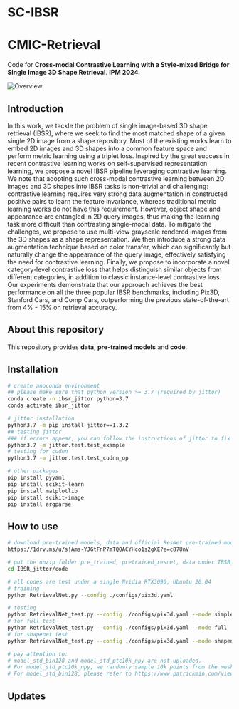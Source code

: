 # SC-IBSR

# CMIC-Retrieval
Code for **Cross-modal Contrastive Learning with a Style-mixed Bridge for Single Image 3D Shape Retrieval**.  **IPM 2024.**

![Overview](/images/teaser.png)



## Introduction

In this work, we tackle the problem of single image-based 3D shape retrieval (IBSR), where we seek to find the most matched shape of a given single 2D image from a shape repository. Most of the existing works  learn to embed 2D images and 3D shapes into a common feature space and perform metric learning using a triplet loss. Inspired by the great success in recent contrastive learning works on self-supervised  representation learning, we propose a novel IBSR pipeline leveraging contrastive learning. We note that adopting such cross-modal contrastive learning between 2D images and 3D shapes into IBSR tasks is non-trivial and challenging: contrastive learning requires very strong data augmentation in constructed positive pairs to learn the feature invariance, whereas traditional metric learning works do not have this requirement. However, object shape and appearance are entangled in 2D query images, thus making the learning task more difficult than contrasting single-modal data. To mitigate the challenges, we propose to use multi-view grayscale rendered images from the 3D shapes as a shape representation. We then introduce a strong data augmentation technique based on color transfer, which can significantly but naturally change the appearance of the query image, effectively satisfying the need for contrastive learning. Finally, we propose to incorporate a novel category-level contrastive loss that helps distinguish similar objects from different categories, in addition to classic instance-level contrastive loss. Our experiments demonstrate that our approach achieves the best performance on all the three popular IBSR benchmarks, including Pix3D, Stanford Cars, and Comp Cars, outperforming the previous state-of-the-art from 4% - 15% on retrieval accuracy.



## About this repository

This repository provides **data**, **pre-trained models** and **code**.



## Installation
```zsh
# create anoconda environment
## please make sure that python version >= 3.7 (required by jittor)
conda create -n ibsr_jittor python=3.7
conda activate ibsr_jittor

# jittor installation
python3.7 -m pip install jittor==1.3.2
## testing jittor
### if errors appear, you can follow the instructions of jittor to fix them.
python3.7 -m jittor.test.test_example
# testing for cudnn
python3.7 -m jittor.test.test_cudnn_op

# other pickages
pip install pyyaml
pip install scikit-learn
pip install matplotlib
pip install scikit-image
pip install argparse
```



## How to use

```zsh
# download pre-trained models, data and official ResNet pre-trained models from this links:
https://1drv.ms/u/s!Ams-YJGtFnP7mTQOACYHco1s2gXE?e=c87UnV

# put the unzip folder pre_trained, pretrained_resnet, data under IBSR_jittor/code
cd IBSR_jittor/code

# all codes are test under a single Nvidia RTX3090, Ubuntu 20.04
# training
python RetrievalNet.py --config ./configs/pix3d.yaml

# testing
python RetrievalNet_test.py --config ./configs/pix3d.yaml --mode simple
# for full test
python RetrievalNet_test.py --config ./configs/pix3d.yaml --mode full
# for shapenet test
python RetrievalNet_test.py --config ./configs/pix3d.yaml --mode shapenet

# pay attention to:
# model_std_bin128 and model_std_ptc10k_npy are not uploaded.
# For model_std_ptc10k_npy, we randomly sample 10k points from the mesh by python igl package.
# For model_std_bin128, please refer to https://www.patrickmin.com/viewvox/ for more information.
```

## Updates
